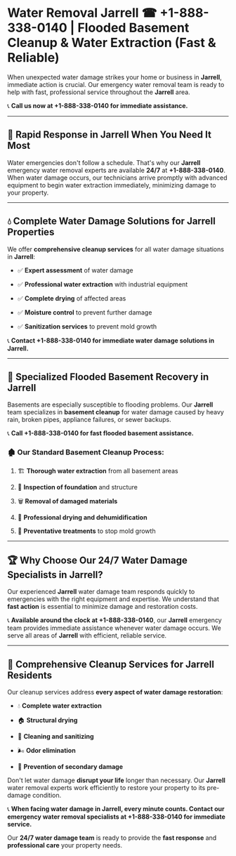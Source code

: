 # Water Removal Jarrell ☎ +1-888-338-0140 | Flooded Basement Cleanup & Water Extraction (Fast & Reliable)

When unexpected water damage strikes your home or business in **Jarrell**, immediate action is crucial. Our emergency water removal team is ready to help with fast, professional service throughout the **Jarrell** area. 

📞 **Call us now at +1-888-338-0140 for immediate assistance.**
---
## 🚀 Rapid Response in Jarrell When You Need It Most
Water emergencies don't follow a schedule. That's why our **Jarrell** emergency water removal experts are available **24/7** at **+1-888-338-0140**. When water damage occurs, our technicians arrive promptly with advanced equipment to begin water extraction immediately, minimizing damage to your property.
---
## 💧 Complete Water Damage Solutions for Jarrell Properties
We offer **comprehensive cleanup services** for all water damage situations in **Jarrell**:
- ✅ **Expert assessment** of water damage  
- ✅ **Professional water extraction** with industrial equipment  
- ✅ **Complete drying** of affected areas  
- ✅ **Moisture control** to prevent further damage  
- ✅ **Sanitization services** to prevent mold growth  
📞 **Contact +1-888-338-0140 for immediate water damage solutions in Jarrell.**
---
## 🌊 Specialized Flooded Basement Recovery in Jarrell
Basements are especially susceptible to flooding problems. Our **Jarrell** team specializes in **basement cleanup** for water damage caused by heavy rain, broken pipes, appliance failures, or sewer backups. 
📞 **Call +1-888-338-0140 for fast flooded basement assistance.**
### 🏚️ Our Standard Basement Cleanup Process:
1. 🏗️ **Thorough water extraction** from all basement areas  
2. 🔎 **Inspection of foundation** and structure  
3. 🗑️ **Removal of damaged materials**  
4. 💨 **Professional drying and dehumidification**  
5. 🚫 **Preventative treatments** to stop mold growth  
---
## 🏆 Why Choose Our 24/7 Water Damage Specialists in Jarrell?
Our experienced **Jarrell** water damage team responds quickly to emergencies with the right equipment and expertise. We understand that **fast action** is essential to minimize damage and restoration costs.
📞 **Available around the clock at +1-888-338-0140**, our **Jarrell** emergency team provides immediate assistance whenever water damage occurs. We serve all areas of **Jarrell** with efficient, reliable service.
---
## 🧹 Comprehensive Cleanup Services for Jarrell Residents
Our cleanup services address **every aspect of water damage restoration**:
- 💧 **Complete water extraction**  
- 🏠 **Structural drying**  
- 🧼 **Cleaning and sanitizing**  
- 🌬️ **Odor elimination**  
- 🚫 **Prevention of secondary damage**  
Don't let water damage **disrupt your life** longer than necessary. Our **Jarrell** water removal experts work efficiently to restore your property to its pre-damage condition.
📞 **When facing water damage in Jarrell, every minute counts. Contact our emergency water removal specialists at +1-888-338-0140 for immediate service.**
Our **24/7 water damage team** is ready to provide the **fast response** and **professional care** your property needs.
